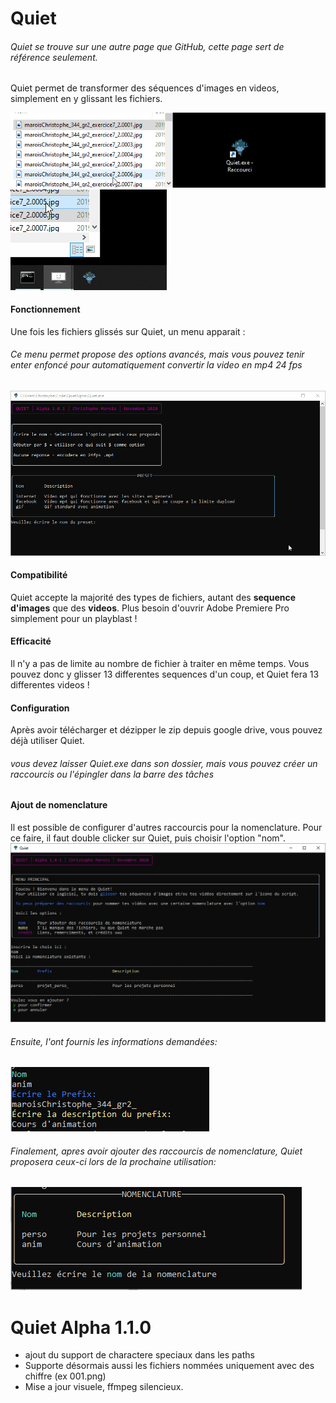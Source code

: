 # Quiet
###### Quiet se trouve sur une autre page que GitHub, cette page sert de référence seulement.
Quiet permet de transformer des séquences d'images en videos, simplement en y glissant les fichiers.

![Drag and drop](https://raw.githubusercontent.com/Qaqelol/Quiet/main/Media/DragOpen_Quiet.gif)
![Drag and drop](https://raw.githubusercontent.com/Qaqelol/Quiet/main/Media/DragOpenPinned_Quiet.gif)

#### Fonctionnement
Une fois les fichiers glissés sur Quiet, un menu apparait :
###### Ce menu permet propose des options avancés, mais vous pouvez tenir enter enfoncé pour automatiquement convertir la video en mp4 24 fps
![Exemple de menu](https://raw.githubusercontent.com/Qaqelol/Quiet/main/Media/Quiet_exemple.gif)

#### Compatibilité
Quiet accepte la majorité des types de fichiers, autant des **sequence d'images** que des **videos**.
Plus besoin d'ouvrir Adobe Premiere Pro simplement pour un playblast !

#### Efficacité
Il n'y a pas de limite au nombre de fichier à traiter en même temps.
Vous pouvez donc y glisser 13 differentes sequences d'un coup, et Quiet fera 13 differentes videos ! 

#### Configuration

Après avoir télécharger et dézipper le zip depuis google drive, vous pouvez déjà utiliser Quiet.
###### vous devez laisser Quiet.exe dans son dossier, mais vous pouvez créer un raccourcis ou l'épingler dans la barre des tâches

#### Ajout de nomenclature
Il est possible de configurer d'autres raccourcis pour la nomenclature.
Pour ce faire, il faut double clicker sur Quiet, puis choisir l'option "nom".
![Menu Nom](https://raw.githubusercontent.com/Qaqelol/Quiet/main/Media/QuietNom.PNG)
###### Ensuite, l'ont fournis les informations demandées:
![Info Nom](https://raw.githubusercontent.com/Qaqelol/Quiet/main/Media/QuietNom2.PNG)
###### Finalement, apres avoir ajouter des raccourcis de nomenclature, Quiet proposera ceux-ci lors de la prochaine utilisation:
![Info Nom2](https://raw.githubusercontent.com/Qaqelol/Quiet/main/Media/QuietNom3.PNG)

# Quiet Alpha 1.1.0
- ajout du support de charactere speciaux dans les paths
- Supporte désormais aussi les fichiers nommées uniquement avec des chiffre (ex 001.png)
- Mise a jour visuele, ffmpeg silencieux.
